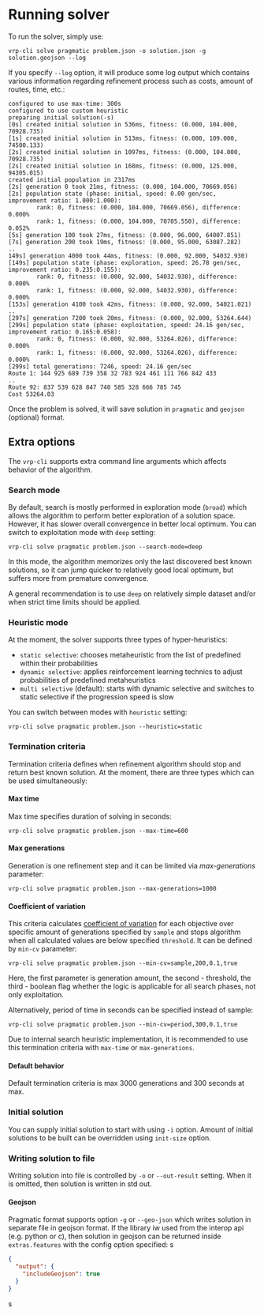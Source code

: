 # Running solver

To run the solver, simply use:

    vrp-cli solve pragmatic problem.json -o solution.json -g solution.geojson --log

If you specify `--log` option, it will produce some log output which contains various information regarding refinement
process such as costs, amount of routes, time, etc.:

```
configured to use max-time: 300s
configured to use custom heuristic
preparing initial solution(-s)
[0s] created initial solution in 536ms, fitness: (0.000, 104.000, 70928.735)
[1s] created initial solution in 513ms, fitness: (0.000, 109.000, 74500.133)
[2s] created initial solution in 1097ms, fitness: (0.000, 104.000, 70928.735)
[2s] created initial solution in 168ms, fitness: (0.000, 125.000, 94305.015)
created initial population in 2317ms
[2s] generation 0 took 21ms, fitness: (0.000, 104.000, 70669.056)
[2s] population state (phase: initial, speed: 0.00 gen/sec, improvement ratio: 1.000:1.000):
        rank: 0, fitness: (0.000, 104.000, 70669.056), difference: 0.000%
        rank: 1, fitness: (0.000, 104.000, 70705.550), difference: 0.052%
[5s] generation 100 took 27ms, fitness: (0.000, 96.000, 64007.851)
[7s] generation 200 took 19ms, fitness: (0.000, 95.000, 63087.282)
..
149s] generation 4000 took 44ms, fitness: (0.000, 92.000, 54032.930)
[149s] population state (phase: exploration, speed: 26.78 gen/sec, improvement ratio: 0.235:0.155):
        rank: 0, fitness: (0.000, 92.000, 54032.930), difference: 0.000%
        rank: 1, fitness: (0.000, 92.000, 54032.930), difference: 0.000%
[153s] generation 4100 took 42ms, fitness: (0.000, 92.000, 54021.021)
..
[297s] generation 7200 took 20ms, fitness: (0.000, 92.000, 53264.644)
[299s] population state (phase: exploitation, speed: 24.16 gen/sec, improvement ratio: 0.165:0.058):
        rank: 0, fitness: (0.000, 92.000, 53264.026), difference: 0.000%
        rank: 1, fitness: (0.000, 92.000, 53264.026), difference: 0.000%
[299s] total generations: 7246, speed: 24.16 gen/sec
Route 1: 144 925 689 739 358 32 783 924 461 111 766 842 433
..
Route 92: 837 539 628 847 740 585 328 666 785 745
Cost 53264.03
```
Once the problem is solved, it will save solution in `pragmatic` and `geojson` (optional) format.

## Extra options

The `vrp-cli` supports extra command line arguments which affects behavior of the algorithm.


### Search mode

By default, search is mostly performed in exploration mode (`broad`) which allows the algorithm to perform better
exploration of a solution space. However, it has slower overall convergence in better local optimum.
You can switch to exploitation mode with `deep` setting:

    vrp-cli solve pragmatic problem.json --search-mode=deep

In this mode, the algorithm memorizes only the last discovered best known solutions, so it can jump quicker to relatively
good local optimum, but suffers more from premature convergence.

A general recommendation is to use `deep` on relatively simple dataset and/or when strict time limits should be applied.


### Heuristic mode

At the moment, the solver supports three types of hyper-heuristics:

* `static selective`: chooses metaheuristic from the list of predefined within their probabilities
* `dynamic selective`: applies reinforcement learning technics to adjust probabilities of predefined metaheuristics
* `multi selective` (default): starts with dynamic selective and switches to static selective if the progression speed is slow

You can switch between modes with `heuristic` setting:

    vrp-cli solve pragmatic problem.json --heuristic=static


### Termination criteria

Termination criteria defines when refinement algorithm should stop and return best known solution. At the moment, there
are three types which can be used simultaneously:


#### Max time

Max time specifies duration of solving in seconds:

    vrp-cli solve pragmatic problem.json --max-time=600


#### Max generations

Generation is one refinement step and it can be limited via _max-generations_ parameter:

    vrp-cli solve pragmatic problem.json --max-generations=1000


#### Coefficient of variation

This criteria calculates [coefficient of variation](https://en.wikipedia.org/wiki/Coefficient_of_variation) for each
objective over specific amount of generations specified by `sample` and stops algorithm when all calculated values are
below specified `threshold`. It can be defined by `min-cv` parameter:

    vrp-cli solve pragmatic problem.json --min-cv=sample,200,0.1,true

Here, the first parameter is generation amount, the second - threshold, the third - boolean flag whether the logic is
applicable for all search phases, not only exploitation.

Alternatively, period of time in seconds can be specified instead of sample:

    vrp-cli solve pragmatic problem.json --min-cv=period,300,0.1,true

Due to internal search heuristic implementation, it is recommended to use this termination criteria with `max-time` or
`max-generations`.

#### Default behavior

Default termination criteria is max 3000 generations and 300 seconds at max.


### Initial solution

You can supply initial solution to start with using `-i` option. Amount of initial solutions to be built can be
overridden using `init-size` option.


### Writing solution to file

Writing solution into file is controlled by `-o` or `--out-result` setting. When it is omitted, then solution is written
in std out.

#### Geojson

Pragmatic format supports option `-g` or `--geo-json` which writes solution in separate file in geojson format.
If the library iw used from the interop api (e.g. python or c), then solution in geojson can be returned inside `extras.features`
with the config option specified:
s
```json
{
  "output": {
    "includeGeojson": true
  }
}
```
s